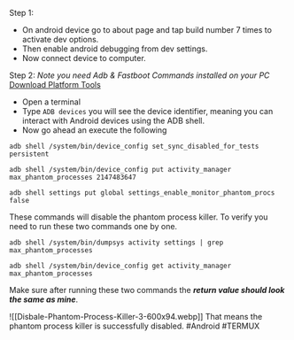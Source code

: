 
Step 1:
- On android device go to about page and tap build number 7 times to activate dev options.
- Then enable android debugging from dev settings.
- Now connect device to computer.

Step 2:
*Note you need Adb & Fastboot Commands installed on your PC*
[Download Platform Tools](https://developer.android.com/studio/releases/platform-tools)

- Open a terminal
- Type `ADB devices` you will see the device identifier, meaning you can interact with Android devices using the ADB shell.
- Now go ahead an execute the following

```
adb shell /system/bin/device_config set_sync_disabled_for_tests persistent
```
```
adb shell /system/bin/device_config put activity_manager max_phantom_processes 2147483647
```

```
adb shell settings put global settings_enable_monitor_phantom_procs false 
```

These commands will disable the phantom process killer. To verify you need to run these two commands one by one.

```
adb shell /system/bin/dumpsys activity settings | grep max_phantom_processes
```

```
adb shell /system/bin/device_config get activity_manager max_phantom_processes
```

Make sure after running these two commands the **_return value should look the same as mine_**.

![[Disbale-Phantom-Process-Killer-3-600x94.webp]]
That means the phantom process killer is successfully disabled.
#Android #TERMUX 
